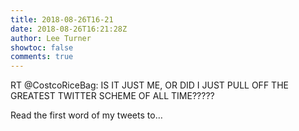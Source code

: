 ```yaml
---
title: 2018-08-26T16-21
date: 2018-08-26T16:21:28Z
author: Lee Turner
showtoc: false
comments: true
---
```


RT @CostcoRiceBag: IS IT JUST ME, OR DID I JUST PULL OFF THE GREATEST TWITTER SCHEME OF ALL TIME?????

Read the first word of my tweets to…

